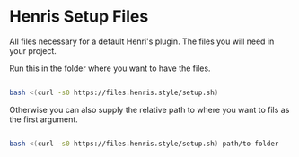 # Henris Setup Files

All files necessary for a default Henri's plugin. The files you will need in your project.

Run this in the folder where you want to have the files. 

```bash

bash <(curl -s0 https://files.henris.style/setup.sh)

```

Otherwise you can also supply the relative path to where you want to fils as the first argument.

```bash

bash <(curl -s0 https://files.henris.style/setup.sh) path/to-folder

```

